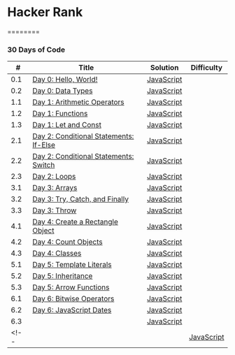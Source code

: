 # Hacker Rank
========

### 30 Days of Code


| # | Title | Solution | Difficulty |
|---| ----- | -------- | ---------- |
|0.1|[Day 0: Hello, World!](https://www.hackerrank.com/challenges/js10-hello-world/problem) | [JavaScript](Day01.js)|
|0.2|[Day 0: Data Types](https://www.hackerrank.com/challenges/js10-data-types/problem) | [JavaScript](Day02.js)|
|1.1|[Day 1: Arithmetic Operators](https://www.hackerrank.com/challenges/js10-arithmetic-operators/problem) | [JavaScript](Day11.js)|
|1.2|[Day 1: Functions](https://www.hackerrank.com/challenges/js10-function/problem) | [JavaScript](Day12.js)|
|1.3|[Day 1: Let and Const](https://www.hackerrank.com/challenges/js10-let-and-const/problem) | [JavaScript](Day13.js)|
|2.1|[Day 2: Conditional Statements: If-Else](https://www.hackerrank.com/challenges/js10-if-else/problem) | [JavaScript](Day21.js)|
|2.2|[Day 2: Conditional Statements: Switch](https://www.hackerrank.com/challenges/js10-switch/problem) | [JavaScript](Day22.js)|
|2.3|[Day 2: Loops](https://www.hackerrank.com/challenges/js10-loops/problem) | [JavaScript](Day23.js)|
|3.1|[Day 3: Arrays](https://www.hackerrank.com/challenges/js10-arrays/problem) | [JavaScript](Day31.js)|
|3.2|[Day 3: Try, Catch, and Finally](https://www.hackerrank.com/challenges/js10-try-catch-and-finally/problem) | [JavaScript](Day32.js)|
|3.3|[Day 3: Throw](https://www.hackerrank.com/challenges/js10-throw/problem) | [JavaScript](Day33.js)|
|4.1|[Day 4: Create a Rectangle Object](https://www.hackerrank.com/challenges/js10-objects/problem) | [JavaScript](Day41.js)|
|4.2|[Day 4: Count Objects](https://www.hackerrank.com/challenges/js10-count-objects/problem) | [JavaScript](Day42.js)|
|4.3|[Day 4: Classes](https://www.hackerrank.com/challenges/js10-class/problem) | [JavaScript](Day43.js)|
|5.1|[Day 5: Template Literals](https://www.hackerrank.com/challenges/js10-template-literals/problem) | [JavaScript](Day51.js)|
|5.2|[Day 5: Inheritance](https://www.hackerrank.com/challenges/js10-inheritance/problem) | [JavaScript](Day52.js)|
|5.3|[Day 5: Arrow Functions](https://www.hackerrank.com/challenges/js10-arrows/problem) | [JavaScript](Day53.js)|
|6.1|[Day 6: Bitwise Operators](https://www.hackerrank.com/challenges/js10-bitwise/problem) | [JavaScript](Day61.js)|
|6.2|[Day 6: JavaScript Dates](https://www.hackerrank.com/challenges/js10-date/problem) | [JavaScript](Day62.js)|
|6.3|[]() | [JavaScript](Day63.js)|
<!-- ||[]() | [JavaScript]()| -->